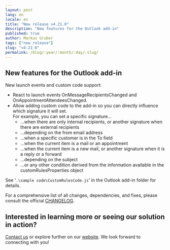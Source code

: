 ```yaml
---
layout: post
lang: en
locale: en
title: "New release v4.21.0"
description: "New features for the Outlook add-in"
published: true
author: Markus Gruber
tags: ["new release"]
slug: "v4-21-0"
permalink: /blog/:year/:month/:day/:slug/
---
```

## New features for the Outlook add-in
New launch events and custom code support:
- React to launch events OnMessageRecipientsChanged and OnAppointmentAttendeesChanged.
- Allow adding custom code to the add-in so you can directly influence which signature it will set.  
  For example, you can set a specific signature…
    - …when there are only internal recipients, or another signature when there are external recipients
    - …depending on the from email address
    - …when a specific customer is in the To field
    - …when the current item is a mail or an appointment
    - …when the current item is a new mail, or another signature when it is a reply or a forward
    - …depending on the subject
    - …or any other condition derived from the information available in the customRulesProperties object  

See '`.\sample code\CustomRulesCode.js`' in the Outlook add-in folder for details.

For a comprehensive list of all changes, dependencies, and fixes, please consult the official [CHANGELOG](https://github.com/Set-OutlookSignatures/Set-OutlookSignatures/blob/main/docs/CHANGELOG.md).

## Interested in learning more or seeing our solution in action?
[Contact us](/contact/) or explore further on our [website](/). We look forward to connecting with you!